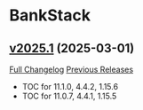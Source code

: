 # BankStack

## [v2025.1](https://github.com/kemayo/wow-bankstack/tree/v2025.1) (2025-03-01)
[Full Changelog](https://github.com/kemayo/wow-bankstack/compare/v2024.2...v2025.1) [Previous Releases](https://github.com/kemayo/wow-bankstack/releases)

- TOC for 11.1.0, 4.4.2, 1.15.6  
- TOC for 11.0.7, 4.4.1, 1.15.5  
